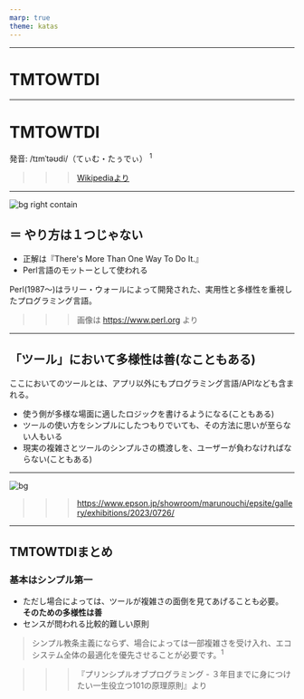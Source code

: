 ```yaml
---
marp: true
theme: katas
---
```

<!-- 
size: 16:9
paginate: true
-->
<!-- header: 勉強会# ― エンジニアとしての解像度を高めるための勉強会-->

<!-- 今日は数ある原理原則の中でもとびきり難しいものを紹介します -->

---

# TMTOWTDI

---

# TMTOWTDI

発音: /tɪmˈtəʊdi/（てぃむ・たぅでぃ） $^1$

>>> [Wikipediaより](https://en.wiktionary.org/wiki/TMTOWTDI)

---

![bg right contain](https://cdn.perl.org/perlweb/images/icons/header_camel.png)

## ＝ やり方は１つじゃない

* 正解は『There's More Than One Way To Do It.』
* Perl言語のモットーとして使われる

Perl(1987〜)はラリー・ウォールによって開発された、実用性と多様性を重視したプログラミング言語。

>>>  画像は https://www.perl.org より

<!-- Perlはまだ死んでいない。5.38.0が2023年7月02日にリリースされている -->

---

## 「ツール」において多様性は善(なこともある)

ここにおいてのツールとは、アプリ以外にもプログラミング言語/APIなども含まれる。

* 使う側が多様な場面に適したロジックを書けるようになる(こともある)
* ツールの使い方をシンプルにしたつもりでいても、その方法に思いが至らない人もいる
* 現実の複雑さとツールのシンプルさの橋渡しを、ユーザーが負わなければならない(こともある)

---

![bg](https://www.epson.jp/showroom/marunouchi/epsite/gallery/exhibitions/2023/0726/images/pht_art.jpg)

>>> https://www.epson.jp/showroom/marunouchi/epsite/gallery/exhibitions/2023/0726/

---

## TMTOWTDIまとめ

### 基本はシンプル第一

* ただし場合によっては、ツールが複雑さの面倒を見てあげることも必要。<br>**そのための多様性は善**
* センスが問われる比較的難しい原則

> シンプル教条主義にならず、場合によっては一部複雑さを受け入れ、エコシステム全体の最適化を優先させることが必要です。$^1$

>>> 『プリンシプルオブプログラミング - ３年目までに身につけたい一生役立つ101の原理原則』より

